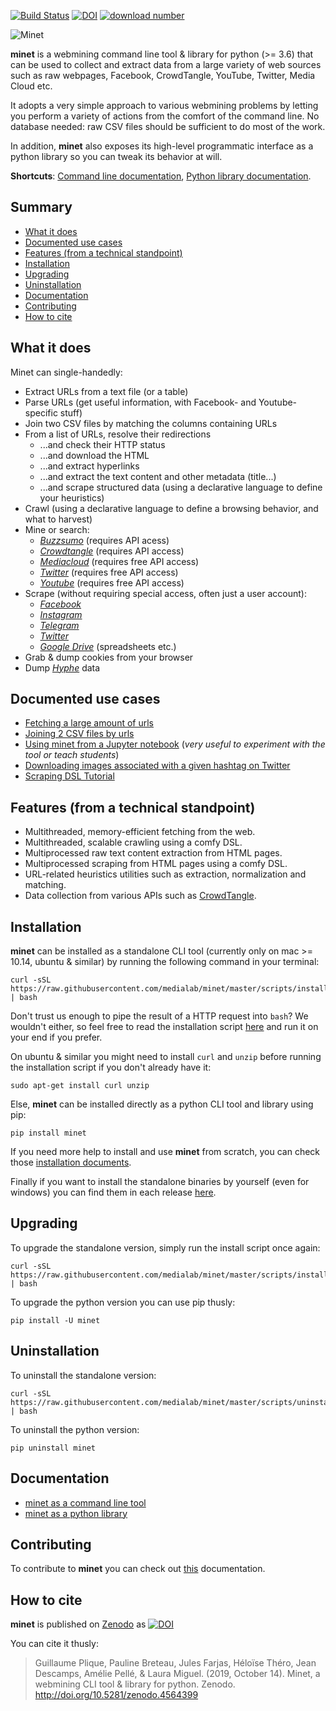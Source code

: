 [![Build Status](https://github.com/medialab/minet/workflows/Tests/badge.svg)](https://github.com/medialab/minet/actions) [![DOI](https://zenodo.org/badge/169059797.svg)](https://zenodo.org/badge/latestdoi/169059797) [![download number](https://static.pepy.tech/badge/minet)](https://pepy.tech/project/minet)

![Minet](img/minet.png)

**minet** is a webmining command line tool & library for python (>= 3.6) that can be used to collect and extract data from a large variety of web sources such as raw webpages, Facebook, CrowdTangle, YouTube, Twitter, Media Cloud etc.

It adopts a very simple approach to various webmining problems by letting you perform a variety of actions from the comfort of the command line. No database needed: raw CSV files should be sufficient to do most of the work.

In addition, **minet** also exposes its high-level programmatic interface as a python library so you can tweak its behavior at will.

**Shortcuts**: [Command line documentation](./docs/cli.md), [Python library documentation](./docs/lib.md).

## Summary

* [What it does](#what-it-does)
* [Documented use cases](#documented-use-cases)
* [Features (from a technical standpoint)](#features-from-a-technical-standpoint)
* [Installation](#installation)
* [Upgrading](#upgrading)
* [Uninstallation](#uninstallation)
* [Documentation](#documentation)
* [Contributing](#contributing)
* [How to cite](#how-to-cite)

## What it does

Minet can single-handedly:
* Extract URLs from a text file (or a table)
* Parse URLs (get useful information, with Facebook- and Youtube-specific stuff)
* Join two CSV files by matching the columns containing URLs
* From a list of URLs, resolve their redirections
  * ...and check their HTTP status
  * ...and download the HTML
  * ...and extract hyperlinks
  * ...and extract the text content and other metadata (title...)
  * ...and scrape structured data (using a declarative language to define your heuristics)
* Crawl (using a declarative language to define a browsing behavior, and what to harvest)
* Mine or search:
  * *[Buzzsumo](https://buzzsumo.com/)* (requires API acess)
  * *[Crowdtangle](https://www.crowdtangle.com/)* (requires API access)
  * *[Mediacloud](https://mediacloud.org/)* (requires free API access)
  * *[Twitter](https://twitter.com)* (requires free API access)
  * *[Youtube](https://www.youtube.com/)* (requires free API access)
* Scrape (without requiring special access, often just a user account):
  * *[Facebook](https://www.facebook.com/)*
  * *[Instagram](https://www.instagram.com/)*
  * *[Telegram](https://telegram.org/)*
  * *[Twitter](https://twitter.com)*
  * *[Google Drive](https://drive.google.com)* (spreadsheets etc.)
* Grab & dump cookies from your browser
* Dump *[Hyphe](https://hyphe.medialab.sciences-po.fr/)* data

## Documented use cases

* [Fetching a large amount of urls](./cookbook/fetch.md)
* [Joining 2 CSV files by urls](./cookbook/url_join.md)
* [Using minet from a Jupyter notebook](./cookbook/notebooks/Minet%20in%20a%20Jupyter%20notebook.ipynb) (*very useful to experiment with the tool or teach students*)
* [Downloading images associated with a given hashtag on Twitter](./cookbook/twitter_images.md)
* [Scraping DSL Tutorial](./cookbook/scraping_dsl.md)

## Features (from a technical standpoint)

* Multithreaded, memory-efficient fetching from the web.
* Multithreaded, scalable crawling using a comfy DSL.
* Multiprocessed raw text content extraction from HTML pages.
* Multiprocessed scraping from HTML pages using a comfy DSL.
* URL-related heuristics utilities such as extraction, normalization and matching.
* Data collection from various APIs such as [CrowdTangle](https://www.crowdtangle.com/).

## Installation

**minet** can be installed as a standalone CLI tool (currently only on mac >= 10.14, ubuntu & similar) by running the following command in your terminal:

```shell
curl -sSL https://raw.githubusercontent.com/medialab/minet/master/scripts/install.sh | bash
```

Don't trust us enough to pipe the result of a HTTP request into `bash`? We wouldn't either, so feel free to read the installation script [here](./scripts/install.sh) and run it on your end if you prefer.

On ubuntu & similar you might need to install `curl` and `unzip` before running the installation script if you don't already have it:

```shell
sudo apt-get install curl unzip
```

Else, **minet** can be installed directly as a python CLI tool and library using pip:

```shell
pip install minet
```

If you need more help to install and use **minet** from scratch, you can check those [installation documents](./docs/install.md).

Finally if you want to install the standalone binaries by yourself (even for windows) you can find them in each release [here](https://github.com/medialab/minet/releases).

## Upgrading

To upgrade the standalone version, simply run the install script once again:

```shell
curl -sSL https://raw.githubusercontent.com/medialab/minet/master/scripts/install.sh | bash
```

To upgrade the python version you can use pip thusly:

```shell
pip install -U minet
```

## Uninstallation

To uninstall the standalone version:

```shell
curl -sSL https://raw.githubusercontent.com/medialab/minet/master/scripts/uninstall.sh | bash
```

To uninstall the python version:

```shell
pip uninstall minet
```

## Documentation

* [minet as a command line tool](./docs/cli.md)
* [minet as a python library](./docs/lib.md)

## Contributing

To contribute to **minet** you can check out [this](./CONTRIBUTING.md) documentation.

## How to cite

**minet** is published on [Zenodo](https://zenodo.org/) as [![DOI](https://zenodo.org/badge/169059797.svg)](https://zenodo.org/badge/latestdoi/169059797)

You can cite it thusly:

> Guillaume Plique, Pauline Breteau, Jules Farjas, Héloïse Théro, Jean Descamps, Amélie Pellé, & Laura Miguel. (2019, October 14). Minet, a webmining CLI tool & library for python. Zenodo. http://doi.org/10.5281/zenodo.4564399
